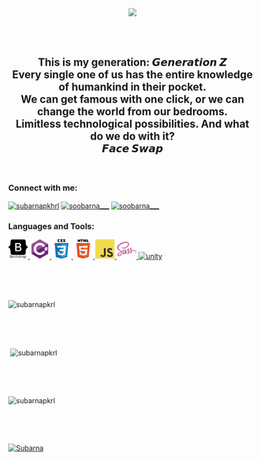 <div align="center">
<img src="https://rishavanand.github.io/static/images/greetings.gif" align="center" style="width: 30%  "  />
</div>
<br/>
<br/>
<div align="center">

</div>
<br/>
<div align="center">
<h2>
 This is my generation: 𝙂𝙚𝙣𝙚𝙧𝙖𝙩𝙞𝙤𝙣 𝙕<br/>
 Every single one of us has the entire knowledge of humankind in their pocket.<br/>
 We can get famous with one click, or we can change the world from our bedrooms.<br/>
 Limitless technological possibilities. And what do we do with it?<br/>
 𝙁𝙖𝙘𝙚 𝙎𝙬𝙖𝙥
 </h2>
 </div>

<div align="center">

</div>

<br/>

<h3 align="left">Connect with me:</h3>
<p align="left">
<a href="https://twitter.com/subarnapkhrl" target="blank"><img align="center" src="https://raw.githubusercontent.com/rahuldkjain/github-profile-readme-generator/master/src/images/icons/Social/twitter.svg" alt="subarnapkhrl" height="30" width="40" /></a>
<a href="https://instagram.com/soobarna___" target="blank"><img align="center" src="https://raw.githubusercontent.com/rahuldkjain/github-profile-readme-generator/master/src/images/icons/Social/instagram.svg" alt="soobarna___" height="30" width="40" /></a>
 <a href="https://www.linkedin.com/in/subarna-pokharel-b76077230/" target="blank"><img align="center" src="https://raw.githubusercontent.com/rahuldkjain/github-profile-readme-generator/master/src/images/icons/Social/linked-in-alt.svg" alt="soobarna___" height="30" width="40" /></a>

</p>

<h3 align="left">Languages and Tools:</h3>
<p align="left"> <a href="https://getbootstrap.com" target="_blank" rel="noreferrer"> <img src="https://raw.githubusercontent.com/devicons/devicon/master/icons/bootstrap/bootstrap-plain-wordmark.svg" alt="bootstrap" width="40" height="40"/> </a> <a href="https://www.w3schools.com/cs/" target="_blank" rel="noreferrer"> <img src="https://raw.githubusercontent.com/devicons/devicon/master/icons/csharp/csharp-original.svg" alt="csharp" width="40" height="40"/> </a> <a href="https://www.w3schools.com/css/" target="_blank" rel="noreferrer"> <img src="https://raw.githubusercontent.com/devicons/devicon/master/icons/css3/css3-original-wordmark.svg" alt="css3" width="40" height="40"/> </a> <a href="https://www.w3.org/html/" target="_blank" rel="noreferrer"> <img src="https://raw.githubusercontent.com/devicons/devicon/master/icons/html5/html5-original-wordmark.svg" alt="html5" width="40" height="40"/> </a>  <a href="https://developer.mozilla.org/en-US/docs/Web/JavaScript" target="_blank" rel="noreferrer"> <img src="https://raw.githubusercontent.com/devicons/devicon/master/icons/javascript/javascript-original.svg" alt="javascript" width="40" height="40"/> </a>  <a href="https://sass-lang.com" target="_blank" rel="noreferrer"> <img src="https://raw.githubusercontent.com/devicons/devicon/master/icons/sass/sass-original.svg" alt="sass" width="40" height="40"/> </a> <a href="https://unity.com/" target="_blank" rel="noreferrer"> <img src="https://www.vectorlogo.zone/logos/unity3d/unity3d-icon.svg" alt="unity" width="40" height="40"/> </a> </p>
<br/>

<br/>

<br/>

<p><img align="center" src="https://github-readme-stats.vercel.app/api/top-langs?username=subarnapkrl&show_icons=true&theme=dark&locale=en&layout=compact" alt="subarnapkrl" /></p>

<br/>

<br/>

<br/>

<p>&nbsp;<img align="center" src="https://github-readme-stats.vercel.app/api?username=subarnapkrl&show_icons=true&theme=dark&locale=en" alt="subarnapkrl" /></p>

<br/>

<br/>

<br/>

<p><img align="center" src="https://github-readme-streak-stats.herokuapp.com/?user=subarnapkrl&theme=dark" alt="subarnapkrl" /></p>

<br/>

<br/>

<br/>

 <a href="https://github.com/subarnapkrl?tab=repositories"><img alt="Subarna" src="https://activity-graph.herokuapp.com/graph?username=subarnapkrl&bg_color=000040&color=ff0080&line=ff0000&point=ffff00&area=true&hide_border=true" /></a>
